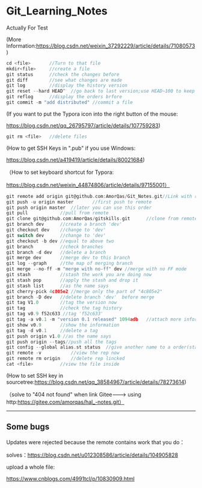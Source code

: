 

# **Git_Learning_Notes**

Actually For Test

(More Information:https://blog.csdn.net/weixin_37292229/article/details/71080573)

```c
cd <file>		//Turn to that file
mkdir<file> 	//create a file
git status		//check the changes before
git diff		//see what changes are made
git log			//display the history version
git reset --hard HEAD^	//go back to last version;use HEAD~100 to keep go back
git reflog		//display the orders brfore
git commit -m "add distributed"	//commit a file
```

(If you want to put the Typora icon into the right button of the mouse:

https://blog.csdn.net/qq_26795797/article/details/107759283)

```c
git rm <file>	//delete files
```

(How to get SSH Keys in ".pub"  if you use Windows:

https://blog.csdn.net/a419419/article/details/80021684)

（How to set keyboard shortcut for Typora:

https://blog.csdn.net/weixin_44874806/article/details/97155001）

```c
git remote add origin git@github.com:AmorQas/Git_Notes.git//Link with remotrepo
git push -u origin master		//first push to remote
git push origin master	//later you can use this order
git pull			//pull from remote
git clone git@github.com:AmorQas/gitskills.git		//clone from remote
git branch dev		//create a branch 'dev'
git checkout dev	//change to 'dev'
git switch dev		//change to 'dev'
git checkout -b dev	//equal to above two
git branch  		//check branches      
git branch -d dev	//delete a branch
git merge dev		//merge dev to this branch
git log --graph		//the map of merging branch
git merge --no-ff -m "merge with no-ff" dev	//merge with no FF mode
git stash 			//stash the work you are doing now
git stash pop		//apply the stash and drop it
git stash list		//as the name says
git cherry-pick 4c805e2	//merge only the part of "4c805e2"
git branch -D dev	//delete branch 'dev'  before merge
git tag V1.0		//tag the version now
git tag				//check the tag history
git tag v0.9 f52c633 //tag 'f52c633'
git tag -a v0.1 -m "version 0.1 released" 1094adb	//attach more information
git show v0.9		//show the information
git tag -d v0.1		//delete a tag
git push origin v1.0 //as the name says
git push origin --tags//push all the tags
git config --global alias.st status  //give another name to a order(status->st)
git remote -v			//view the rep now
git remote rm origin	//delete rep lincked
cat <file>			//view the file inside
```

(How to set SSH key in sourcetree:https://blog.csdn.net/qq_38584967/article/details/78273614)

（solve to "404 not found" when link Gitee---> using http:https://gitee.com/amorqas/hal_-notes.git）

------

## Some bugs

  Updates were rejected because the remote contains work that you do：

solves：https://blog.csdn.net/u012308586/article/details/104905828

upload a whole file:

https://www.cnblogs.com/4991tcl/p/10830909.html

